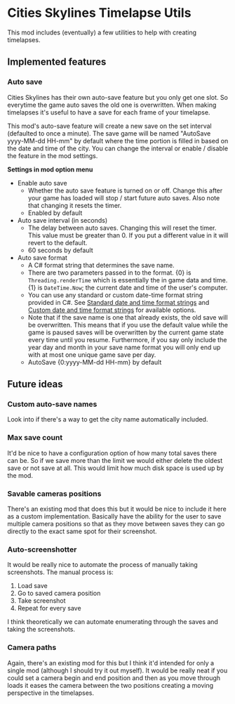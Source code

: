 # Cities Skylines Timelapse Utils
This mod includes (eventually) a few utilities to help with creating timelapses.

## Implemented features
### Auto save
Cities Skylines has their own auto-save feature but you only get one slot. So everytime the game auto saves the old one is overwritten. When making timelapses it's useful to have a save for each frame of your timelapse.

This mod's auto-save feature will create a new save on the set interval (defaulted to once a minute). The save game will be named "AutoSave yyyy-MM-dd HH-mm" by default where the time portion is filled in based on the date and time of the city. You can change the interval or enable / disable the feature in the mod settings.

**Settings in mod option menu**
* Enable auto save
	* Whether the auto save feature is turned on or off. Change this after your game has loaded will stop / start future auto saves. Also note that changing it resets the timer.
	* Enabled by default
* Auto save interval (in seconds)
	* The delay between auto saves. Changing this will reset the timer. This value must be greater than 0. If you put a different value in it will revert to the default.
	* 60 seconds by default
* Auto save format
	* A C# format string that determines the save name. 
	* There are two parameters passed in to the format. {0} is `Threading.renderTime` which is essentially the in game data and time. {1} is `DateTime.Now`; the current date and time of the user's computer.
	* You can use any standard or custom date-time format string provided in C#. See  [Standard date and time format strings](https://docs.microsoft.com/en-us/dotnet/standard/base-types/standard-date-and-time-format-strings) and [Custom date and time format strings](https://docs.microsoft.com/en-us/dotnet/standard/base-types/custom-date-and-time-format-strings) for available options.
	* Note that if the save name is one that already exists, the old save will be overwritten. This means that if you use the default value while the game is paused saves will be overwritten by the current game state every time until you resume. Furthermore, if you say only include the year day and month in your save name format you will only end up with at most one unique game save per day.
	* AutoSave {0:yyyy-MM-dd HH-mm} by default

## Future ideas
### Custom auto-save names
Look into if there's a way to get the city name automatically included.

### Max save count
It'd be nice to have a configuration option of how many total saves there can be. So if we save more than the limit we would either delete the oldest save or not save at all. This would limit how much disk space is used up by the mod.

### Savable cameras positions
There's an existing mod that does this but it would be nice to include it here as a custom implementation. Basically have the ability for the user to save multiple camera positions so that as they move between saves they can go directly to the exact same spot for their screenshot.

### Auto-screenshotter
It would be really nice to automate the process of manually taking screenshots. The manual process is: 

1. Load save
2. Go to saved camera position
3. Take screenshot
4. Repeat for every save

I think theoretically we can automate enumerating through the saves and taking the screenshots. 

### Camera paths
Again, there's an existing mod for this but I think it'd intended for only a single mod (although I should try it out myself). It would be really neat if you could set a camera begin and end position and then as you move through loads it eases the camera between the two positions creating a moving perspective in the timelapses.
